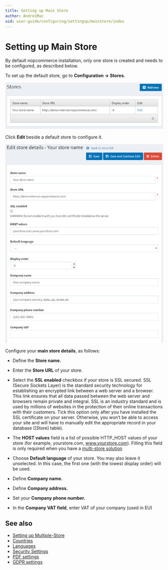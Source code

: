 ```yaml
---
title: Setting up Main Store
author: AndreiMaz
uid: user-guide/configuring/settingup/mainstore/index
---
```

# Setting up Main Store

By default nopcommerce installation, only one store is created and needs to be configured, as described below.

To set up the default store, go to **Configuration → Stores.**

![mainstore](/user-guide/configuring/settingup/mainstore/_static/mainstore.png)

Click **Edit** beside a default store to configure it.

![editstore](/user-guide/configuring/settingup/mainstore/_static/Store-Edit.png)

Configure your **main store details**, as follows:

* Define the **Store name.**

* Enter the **Store URL** of your store.

* Select the **SSL enabled** checkbox if your store is SSL secured. SSL (Secure Sockets Layer) is the standard security technology for establishing an encrypted link between a web server and a browser. This link ensures that all data passed between the web server and browsers remain private and integral. SSL is an industry standard and is used by millions of websites in the protection of their online transactions with their customers. Tick this option only after you have installed the SSL certificate on your server. Otherwise, you won’t be able to access your site and will have to manually edit the appropriate record in your database ([Store] table).

* The **HOST values** field is a list of possible HTTP_HOST values of your store (for example, yourstore.com, www.yourstore.com). Filling this field is only required when you have a [multi-store solution](xref:user-guide/configuring/settingup/mainstore/multiple-store)

* Choose **Default language** of your store. You may also leave it unselected. In this case, the first one (with the lowest display order) will be used.

* Define **Company name.**

* Define **Company address.**

* Set your **Company phone number.**

* In the **Company VAT field**, enter VAT of your company (used in EU)

## See also

- [Setting up Multiple-Store](xref:user-guide/configuring/settingup/mainstore/multiple-store)
- [Countries](xref:user-guide/configuring/settingup/mainstore/countries)
- [Languages](xref:user-guide/configuring/settingup/mainstore/languages)
- [Security Settings](xref:user-guide/configuring/settingup/mainstore/security-settings)
- [PDF settings](xref:user-guide/configuring/settingup/mainstore/pdf-settings)
- [GDPR settings](xref:user-guide/configuring/settingup/mainstore/gdpr-settings)
